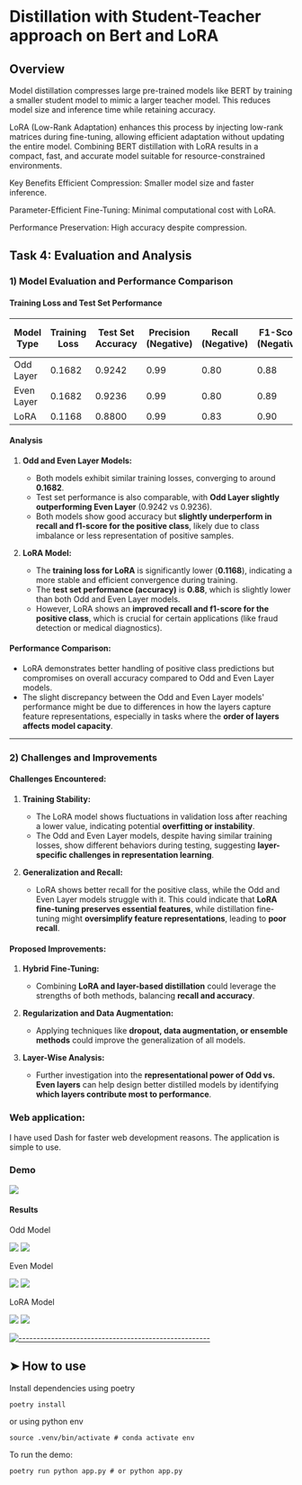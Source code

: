 # Distillation with Student-Teacher approach on Bert and LoRA

## Overview
Model distillation compresses large pre-trained models like BERT by training a smaller student model to mimic a larger teacher model. This reduces model size and inference time while retaining accuracy.

LoRA (Low-Rank Adaptation) enhances this process by injecting low-rank matrices during fine-tuning, allowing efficient adaptation without updating the entire model. Combining BERT distillation with LoRA results in a compact, fast, and accurate model suitable for resource-constrained environments.

Key Benefits
Efficient Compression: Smaller model size and faster inference.

Parameter-Efficient Fine-Tuning: Minimal computational cost with LoRA.

Performance Preservation: High accuracy despite compression.

## Task 4: Evaluation and Analysis

### 1) Model Evaluation and Performance Comparison

#### Training Loss and Test Set Performance

| Model Type | Training Loss | Test Set Accuracy | Precision (Negative) | Recall (Negative) | F1-Score (Negative) | Precision (Positive) | Recall (Positive) | F1-Score (Positive) |
|-----------|---------------|-------------------|-----------------------|--------------------|----------------------|-----------------------|--------------------|----------------------|
| Odd Layer | 0.1682        | 0.9242            | 0.99                  | 0.80               | 0.88                 | 0.31                  | 0.94               | 0.46                 |
| Even Layer| 0.1682        | 0.9236            | 0.99                  | 0.80               | 0.89                 | 0.31                  | 0.91               | 0.46                 |
| LoRA      | 0.1168        | 0.8800            | 0.99                  | 0.83               | 0.90                 | 0.34                  | 0.93               | 0.50                 |

#### Analysis

1. **Odd and Even Layer Models:**
   - Both models exhibit similar training losses, converging to around **0.1682**.
   - Test set performance is also comparable, with **Odd Layer slightly outperforming Even Layer** (0.9242 vs 0.9236).
   - Both models show good accuracy but **slightly underperform in recall and f1-score for the positive class**, likely due to class imbalance or less representation of positive samples.

2. **LoRA Model:**
   - The **training loss for LoRA** is significantly lower (**0.1168**), indicating a more stable and efficient convergence during training.
   - The **test set performance (accuracy)** is **0.88**, which is slightly lower than both Odd and Even Layer models.
   - However, LoRA shows an **improved recall and f1-score for the positive class**, which is crucial for certain applications (like fraud detection or medical diagnostics).

#### Performance Comparison:
- LoRA demonstrates better handling of positive class predictions but compromises on overall accuracy compared to Odd and Even Layer models.
- The slight discrepancy between the Odd and Even Layer models' performance might be due to differences in how the layers capture feature representations, especially in tasks where the **order of layers affects model capacity**.

---

### 2) Challenges and Improvements

#### Challenges Encountered:
1. **Training Stability:**
   - The LoRA model shows fluctuations in validation loss after reaching a lower value, indicating potential **overfitting or instability**.
   - The Odd and Even Layer models, despite having similar training losses, show different behaviors during testing, suggesting **layer-specific challenges in representation learning**.

2. **Generalization and Recall:**
   - LoRA shows better recall for the positive class, while the Odd and Even Layer models struggle with it. This could indicate that **LoRA fine-tuning preserves essential features**, while distillation fine-tuning might **oversimplify feature representations**, leading to **poor recall**.

#### Proposed Improvements:
1. **Hybrid Fine-Tuning:**
   - Combining **LoRA and layer-based distillation** could leverage the strengths of both methods, balancing **recall and accuracy**.

2. **Regularization and Data Augmentation:**
   - Applying techniques like **dropout, data augmentation, or ensemble methods** could improve the generalization of all models.

3. **Layer-Wise Analysis:**
   - Further investigation into the **representational power of Odd vs. Even layers** can help design better distilled models by identifying **which layers contribute most to performance**.


### Web application:
I have used Dash for faster web development reasons. The application is simple to use.

### Demo
![](https://github.com/eracoding/nlp/blob/main/a7_distillation/media/demo.gif)

#### Results
Odd Model

![](https://github.com/eracoding/nlp/blob/main/a7_distillation/media/loss_odd.png)
![](https://github.com/eracoding/nlp/blob/main/a7_distillation/media/cm_odd.png)

Even Model

![](https://github.com/eracoding/nlp/blob/main/a7_distillation/media/loss_even.png)
![](https://github.com/eracoding/nlp/blob/main/a7_distillation/media/cm_even.png)

LoRA Model

![](https://github.com/eracoding/nlp/blob/main/a7_distillation/media/loss_even.png)
![](https://github.com/eracoding/nlp/blob/main/a7_distillation/media/cm_even.png)




[![-----------------------------------------------------](https://raw.githubusercontent.com/andreasbm/readme/master/assets/lines/colored.png)](#how-to-use)

## ➤ How to use
Install dependencies using poetry
```
poetry install
```
or using python env
```
source .venv/bin/activate # conda activate env 
```

To run the demo:
```
poetry run python app.py # or python app.py
```
